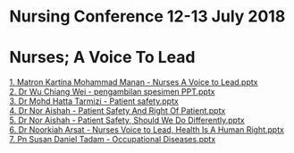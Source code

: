 # Nursing Conference 12-13 July 2018
# Nurses; A Voice To Lead

<a href="https://github.com/eirmd/sharing/raw/master/1. Matron Kartina Mohammad Manan - Nurses A Voice to Lead.pptx" target=_blank>1. Matron Kartina Mohammad Manan - Nurses A Voice to Lead.pptx</a><br>
<a href="https://github.com/eirmd/sharing/raw/master/2. Dr Wu Chiang Wei - pengambilan spesimen PPT.pptx" target=_blank>2. Dr Wu Chiang Wei - pengambilan spesimen PPT.pptx</a><br>
<a href="https://github.com/eirmd/sharing/raw/master/3. Dr Mohd Hatta Tarmizi - Patient safety.pptx" target=_blank>3. Dr Mohd Hatta Tarmizi - Patient safety.pptx</a><br>
<a href="https://github.com/eirmd/sharing/raw/master/4. Dr Nor Aishah - Patient Safety And Right Of Patient.pptx" target=_blank>4. Dr Nor Aishah - Patient Safety And Right Of Patient.pptx</a><br>
<a href="https://github.com/eirmd/sharing/raw/master/5. Dr Nor Aishah - Patient Safety, Should We Do Differently.pptx" target=_blank>5. Dr Nor Aishah - Patient Safety, Should We Do Differently.pptx</a><br>
<a href="https://github.com/eirmd/sharing/raw/master/6. Dr Noorkiah Arsat - Nurses Voice to Lead, Health Is A Human Right.pptx" target=_blank>6. Dr Noorkiah Arsat - Nurses Voice to Lead, Health Is A Human Right.pptx</a><br>
<a href="https://github.com/eirmd/sharing/raw/master/7. Pn Susan Daniel Tadam - Occupational Diseases.pptx" target=_blank>7. Pn Susan Daniel Tadam - Occupational Diseases.pptx</a><br>